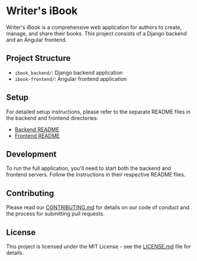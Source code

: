 # Writer's iBook

Writer's iBook is a comprehensive web application for authors to create, manage, and share their books. This project consists of a Django backend and an Angular frontend.

## Project Structure

- `ibook_backend/`: Django backend application
- `ibook-frontend/`: Angular frontend application

## Setup

For detailed setup instructions, please refer to the separate README files in the backend and frontend directories:

- [Backend README](ibook_backend/README.md)
- [Frontend README](ibook-frontend/README.md)

## Development

To run the full application, you'll need to start both the backend and frontend servers. Follow the instructions in their respective README files.

## Contributing

Please read our [CONTRIBUTING.md](CONTRIBUTING.md) for details on our code of conduct and the process for submitting pull requests.

## License

This project is licensed under the MIT License - see the [LICENSE.md](LICENSE.md) file for details.
